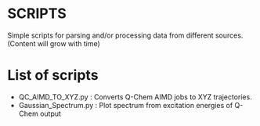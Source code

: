 # SCRIPTS
Simple scripts for parsing and/or processing data from different sources. (Content will grow with time)

# List of scripts
- QC_AIMD_TO_XYZ.py    : Converts Q-Chem AIMD jobs to XYZ trajectories.
- Gaussian_Spectrum.py : Plot spectrum from excitation energies of Q-Chem output
